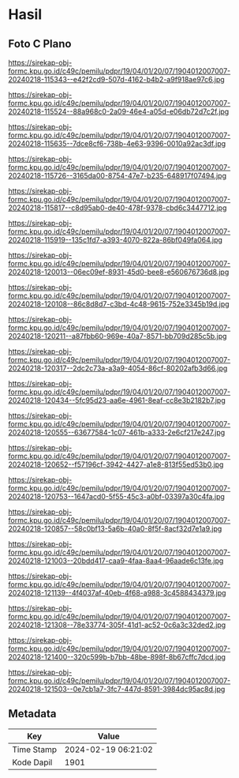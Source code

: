 # Hasil

## Foto C Plano

https://sirekap-obj-formc.kpu.go.id/c49c/pemilu/pdpr/19/04/01/20/07/1904012007007-20240218-115343--e42f2cd9-507d-4162-b4b2-a9f918ae97c6.jpg

https://sirekap-obj-formc.kpu.go.id/c49c/pemilu/pdpr/19/04/01/20/07/1904012007007-20240218-115524--88a968c0-2a09-46e4-a05d-e06db72d7c2f.jpg

https://sirekap-obj-formc.kpu.go.id/c49c/pemilu/pdpr/19/04/01/20/07/1904012007007-20240218-115635--7dce8cf6-738b-4e63-9396-0010a92ac3df.jpg

https://sirekap-obj-formc.kpu.go.id/c49c/pemilu/pdpr/19/04/01/20/07/1904012007007-20240218-115726--3165da00-8754-47e7-b235-648917f07494.jpg

https://sirekap-obj-formc.kpu.go.id/c49c/pemilu/pdpr/19/04/01/20/07/1904012007007-20240218-115817--c8d95ab0-de40-478f-9378-cbd6c3447712.jpg

https://sirekap-obj-formc.kpu.go.id/c49c/pemilu/pdpr/19/04/01/20/07/1904012007007-20240218-115919--135c1fd7-a393-4070-822a-86bf049fa064.jpg

https://sirekap-obj-formc.kpu.go.id/c49c/pemilu/pdpr/19/04/01/20/07/1904012007007-20240218-120013--06ec09ef-8931-45d0-bee8-e560676736d8.jpg

https://sirekap-obj-formc.kpu.go.id/c49c/pemilu/pdpr/19/04/01/20/07/1904012007007-20240218-120108--86c8d8d7-c3bd-4c48-9615-752e3345b19d.jpg

https://sirekap-obj-formc.kpu.go.id/c49c/pemilu/pdpr/19/04/01/20/07/1904012007007-20240218-120211--a87fbb60-969e-40a7-8571-bb709d285c5b.jpg

https://sirekap-obj-formc.kpu.go.id/c49c/pemilu/pdpr/19/04/01/20/07/1904012007007-20240218-120317--2dc2c73a-a3a9-4054-86cf-80202afb3d66.jpg

https://sirekap-obj-formc.kpu.go.id/c49c/pemilu/pdpr/19/04/01/20/07/1904012007007-20240218-120434--5fc95d23-aa6e-4961-8eaf-cc8e3b2182b7.jpg

https://sirekap-obj-formc.kpu.go.id/c49c/pemilu/pdpr/19/04/01/20/07/1904012007007-20240218-120555--63677584-1c07-461b-a333-2e6cf217e247.jpg

https://sirekap-obj-formc.kpu.go.id/c49c/pemilu/pdpr/19/04/01/20/07/1904012007007-20240218-120652--f57196cf-3942-4427-a1e8-813f55ed53b0.jpg

https://sirekap-obj-formc.kpu.go.id/c49c/pemilu/pdpr/19/04/01/20/07/1904012007007-20240218-120753--1647acd0-5f55-45c3-a0bf-03397a30c4fa.jpg

https://sirekap-obj-formc.kpu.go.id/c49c/pemilu/pdpr/19/04/01/20/07/1904012007007-20240218-120857--58c0bf13-5a6b-40a0-8f5f-8acf32d7e1a9.jpg

https://sirekap-obj-formc.kpu.go.id/c49c/pemilu/pdpr/19/04/01/20/07/1904012007007-20240218-121003--20bdd417-caa9-4faa-8aa4-96aade6c13fe.jpg

https://sirekap-obj-formc.kpu.go.id/c49c/pemilu/pdpr/19/04/01/20/07/1904012007007-20240218-121139--4f4037af-40eb-4f68-a988-3c4588434379.jpg

https://sirekap-obj-formc.kpu.go.id/c49c/pemilu/pdpr/19/04/01/20/07/1904012007007-20240218-121308--78e33774-305f-41d1-ac52-0c6a3c32ded2.jpg

https://sirekap-obj-formc.kpu.go.id/c49c/pemilu/pdpr/19/04/01/20/07/1904012007007-20240218-121400--320c599b-b7bb-48be-898f-8b67cffc7dcd.jpg

https://sirekap-obj-formc.kpu.go.id/c49c/pemilu/pdpr/19/04/01/20/07/1904012007007-20240218-121503--0e7cb1a7-3fc7-447d-8591-3984dc95ac8d.jpg


## Metadata

| Key        | Value               |
| ---------- | ------------------- |
| Time Stamp | 2024-02-19 06:21:02 |
| Kode Dapil | 1901                |



